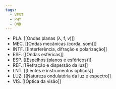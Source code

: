 ```yaml
---
tags:
  - VEST
  - PHY
  - OND
---
```

- PLA. [[Ondas planas (λ, f, v)]]
- MEC. [[Ondas mecânicas (corda, som)]]
- INTF. [[Interferência, difração e polarização]]
- ESF. [[Ondas esféricas]]
- ESP. [[Espelhos (planos e esféricos)]]
- REF. [[Refração e dispersão da luz]]
- LNT. [[Lentes e instrumentos ópticos]]
- LUZ. [[Natureza ondulatória da luz e espectro]]
- VIS. [[Óptica da visão]]